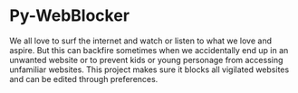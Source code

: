 # Py-WebBlocker
We all love to surf the internet and watch or listen to what we love and aspire. But this can backfire sometimes when we accidentally end up in an unwanted website or to prevent kids or young personage from accessing unfamiliar websites. This project makes sure it blocks all vigilated websites and can be edited through preferences. 
